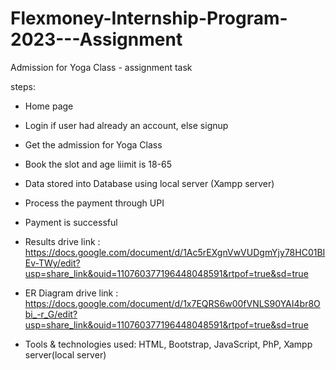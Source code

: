 # Flexmoney-Internship-Program-2023---Assignment
Admission for Yoga Class - assignment task

steps:
- Home page 
- Login if user had already an account, else signup
- Get the admission for Yoga Class 
- Book the slot and age liimit is 18-65 
- Data stored into Database using local server (Xampp server)
- Process the payment through UPI 
- Payment is successful 
- Results drive link : https://docs.google.com/document/d/1Ac5rEXgnVwVUDgmYjy78HC01BIEv-TWy/edit?usp=share_link&ouid=110760377196448048591&rtpof=true&sd=true
- ER Diagram drive link : https://docs.google.com/document/d/1x7EQRS6w00fVNLS90YAI4br8Obi_-r_G/edit?usp=share_link&ouid=110760377196448048591&rtpof=true&sd=true

- Tools & technologies used: HTML, Bootstrap, JavaScript, PhP, Xampp server(local server)
